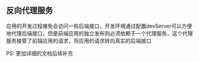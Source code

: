 ## 反向代理服务

应用的开发过程难免会访问一些后端接口，开发环境通过配置devServer可以方便地代理后端接口，但是前端应用的独立发布则必须依赖于一个代理服务，这个代理服务接管了前端应用的请求，将应用的请求转向真实的后端接口

PS: 更加详细的文档后续补充